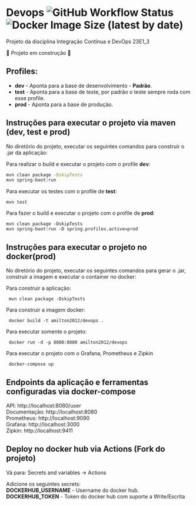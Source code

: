 # Devops ![GitHub Workflow Status](https://img.shields.io/github/actions/workflow/status/amiltonrn/devops/maven.yml) ![Docker Image Size (latest by date)](https://img.shields.io/docker/image-size/amilton2012/devops)
Projeto da disciplina Integração Contínua e DevOps 23E1_3

:construction: Projeto em construção :construction:
## Profiles:

- **dev** - Aponta para a base de desenvolvimento - **Padrão**.
- **test** - Aponta para a base de teste, por padrão o teste sempre roda com esse profile.
- **prod** - Aponta para a base de produção.

## Instruções para executar o projeto via maven (dev, test e prod)
No diretório do projeto, executar os seguintes comandos para construir o .jar da aplicação:

Para realizar o build e executar o projeto com o profile **dev**:
```bash
mvn clean package -DskipTests
mvn spring-boot:run
```

Para executar os testes com o profile de **test**:
```
mvn test
```

Para fazer o build e executar o projeto com o profile de **prod**:
```
mvn clean package -DskipTests
mvn spring-boot:run -D spring.profiles.active=prod
```


## Instruções para executar o projeto no docker(prod)
No diretório do projeto, executar os seguintes comandos para gerar o .jar, construir a imagem e executar o container no docker:

Para construir a aplicação:
````
 mvn clean package -DskipTests
````
Para construir a imagem docker:
````
 docker build -t amilton2012/devops .
````
Para executar somente o projeto:
````
 docker run -d -p 8080:8080 amilton2012/devops
````
Para executar o projeto com o Grafana, Prometheus e Zipkin
```
 docker-compose up
```

## Endpoints da aplicação e ferramentas configuradas via docker-compose

API: http://localhost:8080/user <br />
Documentação: http://localhost:8080 <br />
Prometheus: http://localhost:9090 <br />
Grafana: http://localhost:3000 <br />
Zipkin: http://localhost:9411

## Deploy no docker hub via Actions (Fork do projeto)

Vá para: Secrets and variables -> Actions

Adicione os seguintes secrets: <br />
**DOCKERHUB_USERNAME** - Username do docker hub. <br />
**DOCKERHUB_TOKEN** - Token do docker hub com suporte a Write/Escrita
